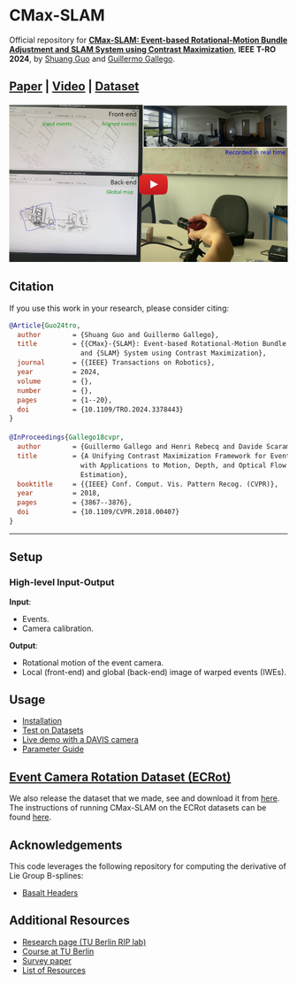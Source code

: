 # CMax-SLAM

Official repository for [**CMax-SLAM: Event-based Rotational-Motion Bundle Adjustment and SLAM System using Contrast Maximization**](https://arxiv.org/pdf/2403.08119), **IEEE T-RO 2024**, by [Shuang Guo](https://www.linkedin.com/in/shuang-guo-00b664266) and [Guillermo Gallego](https://sites.google.com/view/guillermogallego).
<h2 align="left">

[Paper](https://arxiv.org/pdf/2403.08119) | [Video](https://youtu.be/17VWTuSkgPs) | [Dataset](https://github.com/tub-rip/ECRot)
</h2>

[![CMax-SLAM: Event-based Rotational-Motion Bundle Adjustment and SLAM System using Contrast Maximization](docs/img/video_cover.jpg)](https://youtu.be/17VWTuSkgPs)


## Citation

If you use this work in your research, please consider citing:

```bibtex
@Article{Guo24tro,
  author        = {Shuang Guo and Guillermo Gallego},
  title         = {{CMax}-{SLAM}: Event-based Rotational-Motion Bundle Adjustment
                  and {SLAM} System using Contrast Maximization},
  journal       = {{IEEE} Transactions on Robotics},
  year          = 2024,
  volume        = {},
  number        = {},
  pages         = {1--20},
  doi           = {10.1109/TRO.2024.3378443}
}

@InProceedings{Gallego18cvpr,
  author        = {Guillermo Gallego and Henri Rebecq and Davide Scaramuzza},
  title         = {A Unifying Contrast Maximization Framework for Event Cameras,
                  with Applications to Motion, Depth, and Optical Flow
                  Estimation},
  booktitle     = {{IEEE} Conf. Comput. Vis. Pattern Recog. (CVPR)},
  year          = 2018,
  pages         = {3867--3876},
  doi           = {10.1109/CVPR.2018.00407}
}
```

-------
## Setup

### High-level Input-Output


**Input**:
- Events.
- Camera calibration.

**Output**:
- Rotational motion of the event camera.
- Local (front-end) and global (back-end) image of warped events (IWEs).

## Usage
- [Installation](docs/installation.md)
- [Test on Datasets](docs/test_datasets.md)
- [Live demo with a DAVIS camera](docs/live_demo.md)
- [Parameter Guide](docs/patermeters.md)

## [Event Camera Rotation Dataset (ECRot)](https://github.com/tub-rip/ECRot)

We also release the dataset that we made, see and download it from [here](https://github.com/tub-rip/ECRot). 
The instructions of running CMax-SLAM on the ECRot datasets can be found [here](https://github.com/tub-rip/cmax_slam/blob/main/docs/test_datasets.md).

## Acknowledgements

This code leverages the following repository for computing the derivative of Lie Group B-splines:
- [Basalt Headers](https://gitlab.com/VladyslavUsenko/basalt-headers)

## Additional Resources

* [Research page (TU Berlin RIP lab)](https://sites.google.com/view/guillermogallego/research/event-based-vision)
* [Course at TU Berlin](https://sites.google.com/view/guillermogallego/teaching/event-based-robot-vision)
* [Survey paper](http://rpg.ifi.uzh.ch/docs/EventVisionSurvey.pdf)
* [List of Resources](https://github.com/uzh-rpg/event-based_vision_resources)
